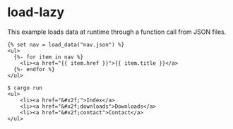 # load-lazy

This example loads data at runtime through a function call from JSON files.

```jinja
{% set nav = load_data("nav.json") %}
<ul>
  {%- for item in nav %}
    <li><a href="{{ item.href }}">{{ item.title }}</a>
  {%- endfor %}
</ul>
```

```console
$ cargo run
<ul>
    <li><a href="&#x2f;">Index</a>
    <li><a href="&#x2f;downloads">Downloads</a>
    <li><a href="&#x2f;contact">Contact</a>
</ul>
```
